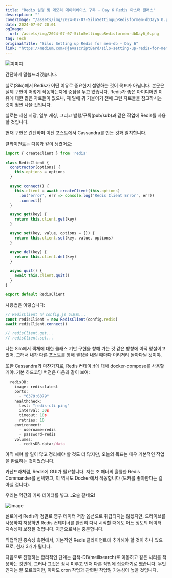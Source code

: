 ```yaml
---
title: "Redis 설정 및 메모리 데이터베이스 구축 - Day 6 Redis 마스터 클래스"
description: ""
coverImage: "/assets/img/2024-07-07-SiloSettingupRedisformem-dbDay6_0.png"
date: 2024-07-07 20:01
ogImage: 
  url: /assets/img/2024-07-07-SiloSettingupRedisformem-dbDay6_0.png
tag: Tech
originalTitle: "Silo: Setting up Redis for mem-db — Day 6"
link: "https://medium.com/@javascriptBard/silo-setting-up-redis-for-mem-db-day-6-fa0d6453fd8c"
---
```



![이미지](/assets/img/2024-07-07-SiloSettingupRedisformem-dbDay6_0.png)

간단하게 말씀드리겠습니다.

실로(Silo)에서 Redis가 어떤 이유로 중요한지 설명하는 것이 목표가 아닙니다. 본문은 실제 구현이 어떻게 작동하는지에 중점을 두고 있습니다. Redis가 좋은 아이디어인 이유에 대한 많은 자료들이 있으니, 제 말에 귀 기울이기 전에 그런 자료들을 참고하시는 것이 훨씬 나을 것입니다.

실로는 세션 저장, 일부 캐싱, 그리고 발행/구독(pub/sub)과 같은 작업에 Redis를 사용할 것입니다.

<div class="content-ad"></div>

현재 구현은 간단하며 이전 포스트에서 Cassandra를 만든 것과 일치합니다.

클라이언트는 다음과 같이 생겼어요:

```js
import { createClient } from 'redis'

class RedisClient {
  constructor(options) {
    this.options = options
  }

  async connect() {
    this.client = await createClient(this.options)
      .on('error', err => console.log('Redis Client Error', err))
      .connect()
  }

  async get(key) {
    return this.client.get(key)
  }

  async set(key, value, options = {}) {
    return this.client.set(key, value, options)
  }

  async del(key) {
    return this.client.del(key)
  }

  async quit() {
    await this.client.quit()
  }
}

export default RedisClient
```

사용법은 이렇습니다:

<div class="content-ad"></div>

```js
// RedisClient 및 config.js 임포트...
const redisClient = new RedisClient(config.redis)
await redisClient.connect()

// redisClient.get...
// redisClient.set...
```

나는 Silo에서 객체에 대한 클래스 기반 구현을 향해 가는 것 같은 방향에 아직 망설이고 있어. 그래서 내가 다른 포스트를 통해 결정을 내릴 때마다 이리저리 돌아다닐 것이야.

또한 Cassandra와 마찬가지로, Redis 컨테이너에 대해 docker-compose를 사용할 거야. 기본 하드코딩 버전은 다음과 같이 보여:

```js
  redisDB:
    image: redis:latest
    ports:
      - "6379:6379"
    healthcheck:
      test: "redis-cli ping"
      interval: 30s
      timeout: 10s
      retries: 10
    environment:
      - username=redis
      - password=redis
    volumes:
      - redisDB-data:/data
```

<div class="content-ad"></div>

아직 해야 할 일이 많고 정리해야 할 것도 더 많지만, 오늘의 목표는 매우 기본적인 작업을 완료하는 것이었습니다.

카산드라처럼, Redis에 GUI가 필요합니다. 저는 조 페너의 훌륭한 Redis Commander를 선택했고, 이 역시도 Docker에서 작동합니다 (도커를 좋아한다는 걸 아실 겁니다).

우리는 약간의 가짜 데이터를 넣고...요술 같네요!

![image](/assets/img/2024-07-07-SiloSettingupRedisformem-dbDay6_1.png)

<div class="content-ad"></div>

실로에서 Redis가 정말로 영구 데이터 저장 옵션으로 취급되지는 않겠지만, 드라이브를 사용하여 저장하면 Redis 컨테이너를 완전히 다시 시작할 때에도 어느 정도의 데이터 지속성이 보장될 것입니다. 지금으로서는 충분합니다.

직접적인 종속성 측면에서, 기본적인 Redis 클라이언트에 추가해야 할 것이 하나 있으므로, 현재 3개가 됩니다.

다음으로 진행하는 합리적인 단계는 검색-DB(meilisearch)로 이동하고 같은 처리를 적용하는 것인데, 그러나 그것은 잠시 미루고 먼저 다른 작업에 집중하기로 했습니다. 무엇인지는 잘 모르겠지만, 아마도 cron 작업과 관련된 작업일 가능성이 높을 것입니다.